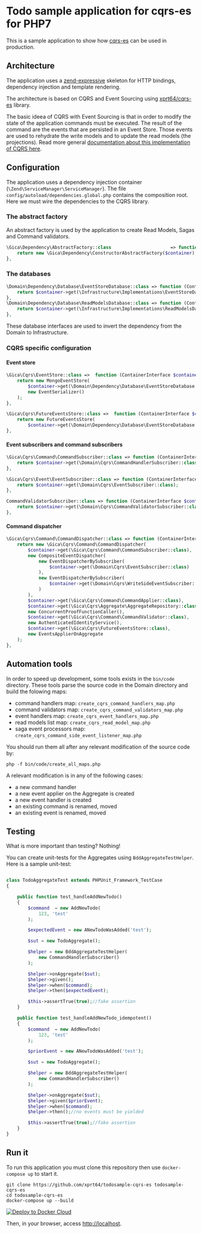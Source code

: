 # Todo sample application for cqrs-es for PHP7 #
This is a sample application to show how [cqrs-es](https://github.com/xprt64/cqrs-es "cqrs-es on github") can be used in production.

## Architecture ##

The application uses a [zend-expressive](https://zendframework.github.io/zend-expressive/ "https://zendframework.github.io/zend-expressive/") skeleton for HTTP bindings, dependency injection and template rendering.

The architecture is based on CQRS and Event Sourcing using [xprt64/cqrs-es](https://github.com/xprt64/cqrs-es "cqrs-es on github") library.

The basic ideea of CQRS with Event Sourcing is that in order to modify the state of the application commands must be executed.
The result of the command are the events that are persisted in an Event Store.
Those events are used to rehydrate the write models and to update the read models (the projections).
Read more general [documentation about this implementation of CQRS here](https://github.com/xprt64/cqrs-es/blob/master/DOCUMENTATION.md).

## Configuration ##
The application uses a dependency injection container (`\Zend\ServiceManager\ServiceManager`).
The file `config/autoload/dependencies.global.php` contains the composition root.
Here we must wire the dependencies to the CQRS library.

### The abstract factory ###

An abstract factory is used by the application to create Read Models, Sagas and Command validators.
```php
\Gica\Dependency\AbstractFactory::class                      => function (\Interop\Container\ContainerInterface $container) {
    return new \Gica\Dependency\ConstructorAbstractFactory($container);
},
```

### The databases ###

```php
\Domain\Dependency\Database\EventStoreDatabase::class => function (ContainerInterface $container) {
    return $container->get(\Infrastructure\Implementations\EventStoreDatabase::class);
},
\Domain\Dependency\Database\ReadModelsDatabase::class => function (ContainerInterface $container) {
    return $container->get(\Infrastructure\Implementations\ReadModelsDatabase::class);
},
```

These database interfaces are used to invert the dependency from the Domain to Infrastructure.

### CQRS specific configuration ###

#### Event store ####
```php
\Gica\Cqrs\EventStore::class =>  function (ContainerInterface $container) {
    return new MongoEventStore(
        $container->get(\Domain\Dependency\Database\EventStoreDatabase::class)->selectCollection('eventStore'),
        new EventSerializer()
    );
},

\Gica\Cqrs\FutureEventsStore::class =>  function (ContainerInterface $container) {
    return new FutureEventsStore(
        $container->get(\Domain\Dependency\Database\EventStoreDatabase::class)->selectCollection('futureEventStore'));
},
```

#### Event subscribers and command subscribers ####

```php
\Gica\Cqrs\Command\CommandSubscriber::class => function (ContainerInterface $container) {
    return $container->get(\Domain\Cqrs\CommandHandlerSubscriber::class);
},

\Gica\Cqrs\Event\EventSubscriber::class => function (ContainerInterface $container) {
    return $container->get(\Domain\Cqrs\EventSubscriber::class);
},

CommandValidatorSubscriber::class => function (ContainerInterface $container) {
    return $container->get(\Domain\Cqrs\CommandValidatorSubscriber::class);
},
```

#### Command dispatcher ####

```php
\Gica\Cqrs\Command\CommandDispatcher::class => function (ContainerInterface $container) {
    return new \Gica\Cqrs\Command\CommandDispatcher(
        $container->get(\Gica\Cqrs\Command\CommandSubscriber::class),
        new CompositeEventDispatcher(
            new EventDispatcherBySubscriber(
                $container->get(\Domain\Cqrs\EventSubscriber::class)
            ),
            new EventDispatcherBySubscriber(
                $container->get(\Domain\Cqrs\WriteSideEventSubscriber::class)
            )
        ),
        $container->get(\Gica\Cqrs\Command\CommandApplier::class),
        $container->get(\Gica\Cqrs\Aggregate\AggregateRepository::class),
        new ConcurrentProofFunctionCaller(),
        $container->get(\Gica\Cqrs\Command\CommandValidator::class),
        new AuthenticatedIdentityService(),
        $container->get(\Gica\Cqrs\FutureEventsStore::class),
        new EventsApplierOnAggregate
    );
},
```

## Automation tools ##
In order to speed up development, some tools exists in the `bin/code` directory.
These tools parse the source code in the Domain directory and build the folowing maps:
- command handlers map: `create_cqrs_command_handlers_map.php`
- command validators map: `create_cqrs_command_validators_map.php`
- event handlers map: `create_cqrs_event_handlers_map.php`
- read models list map: `create_cqrs_read_model_map.php`
- saga event processors map: `create_cqrs_command_side_event_listener_map.php`

You should run them all after any relevant modification of the source code by:
```
php -f bin/code/create_all_maps.php
```

A relevant modification is in any of the following cases:
- a new command handler
- a new event applier on the Aggregate is created
- a new event handler is created
- an existing command is renamed, moved
- an existing event is renamed, moved

## Testing ##
What is more important than testing? Nothing!

You can create unit-tests for the Aggregates using `BddAggregateTestHelper`.
Here is a sample unit-test:
```php

class TodoAggregateTest extends PHPUnit_Framework_TestCase
{

    public function test_handleAddNewTodo()
    {
        $command  = new AddNewTodo(
            123, 'test'
        );

        $expectedEvent = new ANewTodoWasAdded('test');

        $sut = new TodoAggregate();

        $helper = new BddAggregateTestHelper(
            new CommandHandlerSubscriber()
        );

        $helper->onAggregate($sut);
        $helper->given();
        $helper->when($command);
        $helper->then($expectedEvent);

        $this->assertTrue(true);//fake assertion
    }

    public function test_handleAddNewTodo_idempotent()
    {
        $command  = new AddNewTodo(
            123, 'test'
        );

        $priorEvent = new ANewTodoWasAdded('test');

        $sut = new TodoAggregate();

        $helper = new BddAggregateTestHelper(
            new CommandHandlerSubscriber()
        );

        $helper->onAggregate($sut);
        $helper->given($priorEvent);
        $helper->when($command);
        $helper->then();//no events must be yielded

        $this->assertTrue(true);//fake assertion
    }
}
```

## Run it ##

To run this application you must clone this repository then use `docker-compose up` to start it.

```
git clone https://github.com/xprt64/todosample-cqrs-es todosample-cqrs-es
cd todosample-cqrs-es
docker-compose up --build
```

[![Deploy to Docker Cloud](https://files.cloud.docker.com/images/deploy-to-dockercloud.svg)](https://cloud.docker.com/stack/deploy/)

Then, in your browser, access [http://localhost](http://localhost).

